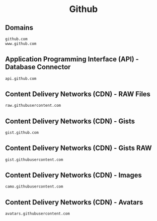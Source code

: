 


<h1 align="center">Github</h1>  


## Domains


```html
github.com
www.github.com
```  


## Application Programming Interface (API) - Database Connector


```html
api.github.com
```  


## Content Delivery Networks (CDN) - RAW Files


```html
raw.githubusercontent.com
```  


## Content Delivery Networks (CDN) - Gists


```html
gist.github.com
```  


## Content Delivery Networks (CDN) - Gists RAW


```html
gist.githubusercontent.com
```  


## Content Delivery Networks (CDN) - Images


```html
camo.githubusercontent.com
```  


## Content Delivery Networks (CDN) - Avatars


```html
avatars.githubusercontent.com
```  

